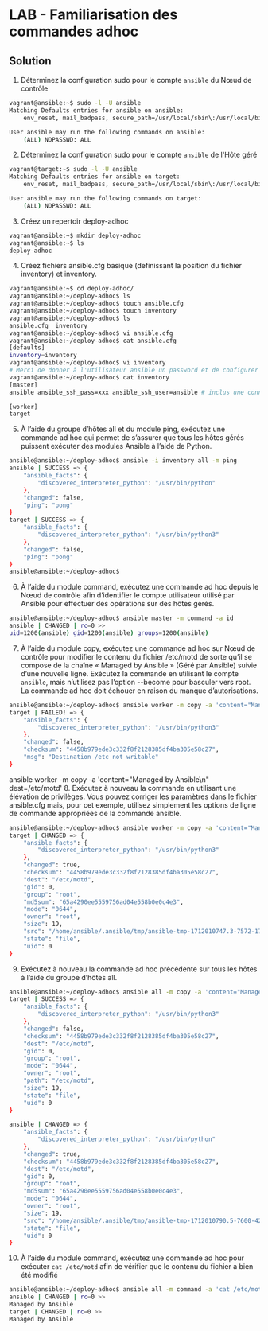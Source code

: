 # LAB - Familiarisation des commandes adhoc
##  Solution
1. Déterminez la configuration sudo pour le compte `ansible` du Nœud de contrôle  

```sh
vagrant@ansible:~$ sudo -l -U ansible
Matching Defaults entries for ansible on ansible:
    env_reset, mail_badpass, secure_path=/usr/local/sbin\:/usr/local/bin\:/usr/sbin\:/usr/bin\:/sbin\:/bin\:/snap/bin

User ansible may run the following commands on ansible:
    (ALL) NOPASSWD: ALL
```

2. Déterminez la configuration sudo pour le compte `ansible` de l'Hôte géré 

```sh
vagrant@target:~$ sudo -l -U ansible
Matching Defaults entries for ansible on target:
    env_reset, mail_badpass, secure_path=/usr/local/sbin\:/usr/local/bin\:/usr/sbin\:/usr/bin\:/sbin\:/bin\:/snap/bin

User ansible may run the following commands on target:
    (ALL) NOPASSWD: ALL
```

3. Créez un repertoir deploy-adhoc
```sh
vagrant@ansible:~$ mkdir deploy-adhoc
vagrant@ansible:~$ ls
deploy-adhoc
```
4. Créez fichiers ansible.cfg basique (definissant la position du fichier inventory) et inventory.
```sh
vagrant@ansible:~$ cd deploy-adhoc/
vagrant@ansible:~/deploy-adhoc$ ls
vagrant@ansible:~/deploy-adhoc$ touch ansible.cfg
vagrant@ansible:~/deploy-adhoc$ touch inventory
vagrant@ansible:~/deploy-adhoc$ ls
ansible.cfg  inventory
vagrant@ansible:~/deploy-adhoc$ vi ansible.cfg 
vagrant@ansible:~/deploy-adhoc$ cat ansible.cfg 
[defaults]
inventory=inventory
vagrant@ansible:~/deploy-adhoc$ vi inventory
# Merci de donner à l'utilisateur ansible un password et de configurer le fichier /etc/ssh/sshd_config avec le param PasswordAuthentication yes & PubkeyAuthentication yes
vagrant@ansible:~/deploy-adhoc$ cat inventory 
[master]
ansible ansible_ssh_pass=xxx ansible_ssh_user=ansible # inclus une connexion SSH; replacer par  << ansible ansible_connection=local >> pour une connexion local sur le master

[worker]
target
```
5. À l’aide du groupe d’hôtes all et du module ping, exécutez une commande ad hoc qui permet de s’assurer que tous les hôtes gérés puissent exécuter des modules Ansible à l’aide de Python.

```sh
ansible@ansible:~/deploy-adhoc$ ansible -i inventory all -m ping
ansible | SUCCESS => {
    "ansible_facts": {
        "discovered_interpreter_python": "/usr/bin/python"
    }, 
    "changed": false, 
    "ping": "pong"
}
target | SUCCESS => {
    "ansible_facts": {
        "discovered_interpreter_python": "/usr/bin/python3"
    }, 
    "changed": false, 
    "ping": "pong"
}
ansible@ansible:~/deploy-adhoc$ 
```
6. À l’aide du module command, exécutez une commande ad hoc depuis le Nœud de contrôle  afin d’identifier le compte utilisateur utilisé par Ansible pour effectuer des opérations sur des hôtes gérés. 
```sh
ansible@ansible:~/deploy-adhoc$ ansible master -m command -a id
ansible | CHANGED | rc=0 >>
uid=1200(ansible) gid=1200(ansible) groups=1200(ansible)
```


7. À l’aide du module copy, exécutez une commande ad hoc sur Nœud de contrôle pour modifier le contenu du fichier /etc/motd de sorte qu’il se compose de la chaîne « Managed by Ansible » (Géré par Ansible) suivie d’une nouvelle ligne. Exécutez la commande en utilisant le compte `ansible`, mais n’utilisez pas l’option --become pour basculer vers root. La commande ad hoc doit échouer en raison du manque d’autorisations.

```sh
ansible@ansible:~/deploy-adhoc$ ansible worker -m copy -a 'content="Managed by Ansible\n" dest=/etc/motd'
target | FAILED! => {
    "ansible_facts": {
        "discovered_interpreter_python": "/usr/bin/python3"
    }, 
    "changed": false, 
    "checksum": "4458b979ede3c332f8f2128385df4ba305e58c27", 
    "msg": "Destination /etc not writable"
}
```
ansible worker -m copy -a 'content="Managed by Ansible\n" dest=/etc/motd'
8. Exécutez à nouveau la commande en utilisant une élévation de privilèges. Vous pouvez corriger les paramètres dans le fichier ansible.cfg mais, pour cet exemple, utilisez simplement les options de ligne de commande appropriées de la commande ansible.
```sh
ansible@ansible:~/deploy-adhoc$ ansible worker -m copy -a 'content="Managed by Ansible\n" dest=/etc/motd' --become
target | CHANGED => {
    "ansible_facts": {
        "discovered_interpreter_python": "/usr/bin/python3"
    }, 
    "changed": true, 
    "checksum": "4458b979ede3c332f8f2128385df4ba305e58c27", 
    "dest": "/etc/motd", 
    "gid": 0, 
    "group": "root", 
    "md5sum": "65a4290ee5559756ad04e558b0e0c4e3", 
    "mode": "0644", 
    "owner": "root", 
    "size": 19, 
    "src": "/home/ansible/.ansible/tmp/ansible-tmp-1712010747.3-7572-178862175967983/source", 
    "state": "file", 
    "uid": 0
}
```
9. Exécutez à nouveau la commande ad hoc précédente sur tous les hôtes à l’aide du groupe d’hôtes all.
```sh
ansible@ansible:~/deploy-adhoc$ ansible all -m copy -a 'content="Managed by Ansible\n" dest=/etc/motd' --become
target | SUCCESS => {
    "ansible_facts": {
        "discovered_interpreter_python": "/usr/bin/python3"
    }, 
    "changed": false, 
    "checksum": "4458b979ede3c332f8f2128385df4ba305e58c27", 
    "dest": "/etc/motd", 
    "gid": 0, 
    "group": "root", 
    "mode": "0644", 
    "owner": "root", 
    "path": "/etc/motd", 
    "size": 19, 
    "state": "file", 
    "uid": 0
}

ansible | CHANGED => {
    "ansible_facts": {
        "discovered_interpreter_python": "/usr/bin/python"
    }, 
    "changed": true, 
    "checksum": "4458b979ede3c332f8f2128385df4ba305e58c27", 
    "dest": "/etc/motd", 
    "gid": 0, 
    "group": "root", 
    "md5sum": "65a4290ee5559756ad04e558b0e0c4e3", 
    "mode": "0644", 
    "owner": "root", 
    "size": 19, 
    "src": "/home/ansible/.ansible/tmp/ansible-tmp-1712010790.5-7600-42529618701296/source", 
    "state": "file", 
    "uid": 0
}
``` 
10. À l’aide du module command, exécutez une commande ad hoc pour exécuter `cat /etc/motd` afin de vérifier que le contenu du fichier a bien été modifié 

```sh
ansible@ansible:~/deploy-adhoc$ ansible all -m command -a 'cat /etc/motd'
ansible | CHANGED | rc=0 >>
Managed by Ansible
target | CHANGED | rc=0 >>
Managed by Ansible
```
